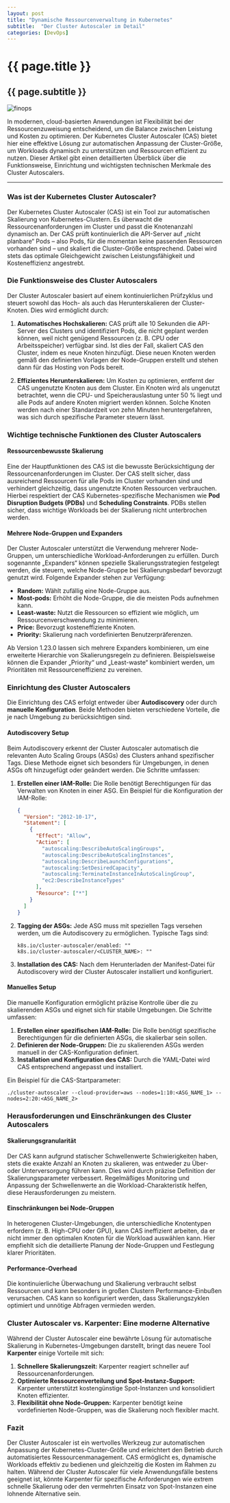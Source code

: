 ```yaml
---
layout: post
title: "Dynamische Ressourcenverwaltung in Kubernetes"
subtitle:  "Der Cluster Autoscaler im Detail"
categories: [DevOps]
---
```

# {{ page.title }}
## {{ page.subtitle }}


![finops](../../img/resource_scheduler-1170.webp)

In modernen, cloud-basierten Anwendungen ist Flexibilität bei der Ressourcenzuweisung entscheidend, um die Balance zwischen Leistung und Kosten zu optimieren. Der Kubernetes Cluster Autoscaler (CAS) bietet hier eine effektive Lösung zur automatischen Anpassung der Cluster-Größe, um Workloads dynamisch zu unterstützen und Ressourcen effizient zu nutzen. Dieser Artikel gibt einen detaillierten Überblick über die Funktionsweise, Einrichtung und wichtigsten technischen Merkmale des Cluster Autoscalers.

---

### Was ist der Kubernetes Cluster Autoscaler?

Der Kubernetes Cluster Autoscaler (CAS) ist ein Tool zur automatischen Skalierung von Kubernetes-Clustern. Es überwacht die Ressourcenanforderungen im Cluster und passt die Knotenanzahl dynamisch an. Der CAS prüft kontinuierlich die API-Server auf „nicht planbare“ Pods – also Pods, für die momentan keine passenden Ressourcen vorhanden sind – und skaliert die Cluster-Größe entsprechend. Dabei wird stets das optimale Gleichgewicht zwischen Leistungsfähigkeit und Kosteneffizienz angestrebt.

### Die Funktionsweise des Cluster Autoscalers

Der Cluster Autoscaler basiert auf einem kontinuierlichen Prüfzyklus und steuert sowohl das Hoch- als auch das Herunterskalieren der Cluster-Knoten. Dies wird ermöglicht durch:

1. **Automatisches Hochskalieren:** CAS prüft alle 10 Sekunden die API-Server des Clusters und identifiziert Pods, die nicht geplant werden können, weil nicht genügend Ressourcen (z. B. CPU oder Arbeitsspeicher) verfügbar sind. Ist dies der Fall, skaliert CAS den Cluster, indem es neue Knoten hinzufügt. Diese neuen Knoten werden gemäß den definierten Vorlagen der Node-Gruppen erstellt und stehen dann für das Hosting von Pods bereit.

2. **Effizientes Herunterskalieren:** Um Kosten zu optimieren, entfernt der CAS ungenutzte Knoten aus dem Cluster. Ein Knoten wird als ungenutzt betrachtet, wenn die CPU- und Speicherauslastung unter 50 % liegt und alle Pods auf andere Knoten migriert werden können. Solche Knoten werden nach einer Standardzeit von zehn Minuten heruntergefahren, was sich durch spezifische Parameter steuern lässt.

### Wichtige technische Funktionen des Cluster Autoscalers

#### Ressourcenbewusste Skalierung

Eine der Hauptfunktionen des CAS ist die bewusste Berücksichtigung der Ressourcenanforderungen im Cluster. Der CAS stellt sicher, dass ausreichend Ressourcen für alle Pods im Cluster vorhanden sind und verhindert gleichzeitig, dass ungenutzte Knoten Ressourcen verbrauchen. Hierbei respektiert der CAS Kubernetes-spezifische Mechanismen wie **Pod Disruption Budgets (PDBs)** und **Scheduling Constraints**. PDBs stellen sicher, dass wichtige Workloads bei der Skalierung nicht unterbrochen werden.

#### Mehrere Node-Gruppen und Expanders

Der Cluster Autoscaler unterstützt die Verwendung mehrerer Node-Gruppen, um unterschiedliche Workload-Anforderungen zu erfüllen. Durch sogenannte „Expanders“ können spezielle Skalierungsstrategien festgelegt werden, die steuern, welche Node-Gruppe bei Skalierungsbedarf bevorzugt genutzt wird. Folgende Expander stehen zur Verfügung:

- **Random:** Wählt zufällig eine Node-Gruppe aus.
- **Most-pods:** Erhöht die Node-Gruppe, die die meisten Pods aufnehmen kann.
- **Least-waste:** Nutzt die Ressourcen so effizient wie möglich, um Ressourcenverschwendung zu minimieren.
- **Price:** Bevorzugt kosteneffiziente Knoten.
- **Priority:** Skalierung nach vordefinierten Benutzerpräferenzen.

Ab Version 1.23.0 lassen sich mehrere Expanders kombinieren, um eine erweiterte Hierarchie von Skalierungsregeln zu definieren. Beispielsweise können die Expander „Priority“ und „Least-waste“ kombiniert werden, um Prioritäten mit Ressourceneffizienz zu vereinen.

### Einrichtung des Cluster Autoscalers

Die Einrichtung des CAS erfolgt entweder über **Autodiscovery** oder durch **manuelle Konfiguration**. Beide Methoden bieten verschiedene Vorteile, die je nach Umgebung zu berücksichtigen sind.

#### Autodiscovery Setup

Beim Autodiscovery erkennt der Cluster Autoscaler automatisch die relevanten Auto Scaling Groups (ASGs) des Clusters anhand spezifischer Tags. Diese Methode eignet sich besonders für Umgebungen, in denen ASGs oft hinzugefügt oder geändert werden. Die Schritte umfassen:

1. **Erstellen einer IAM-Rolle:** Die Rolle benötigt Berechtigungen für das Verwalten von Knoten in einer ASG. Ein Beispiel für die Konfiguration der IAM-Rolle:
   ```json
   {
     "Version": "2012-10-17",
     "Statement": [
       {
         "Effect": "Allow",
         "Action": [
           "autoscaling:DescribeAutoScalingGroups",
           "autoscaling:DescribeAutoScalingInstances",
           "autoscaling:DescribeLaunchConfigurations",
           "autoscaling:SetDesiredCapacity",
           "autoscaling:TerminateInstanceInAutoScalingGroup",
           "ec2:DescribeInstanceTypes"
         ],
         "Resource": ["*"]
       }
     ]
   }
   ```
2. **Tagging der ASGs:** Jede ASG muss mit speziellen Tags versehen werden, um die Autodiscovery zu ermöglichen. Typische Tags sind:
   ```shell
   k8s.io/cluster-autoscaler/enabled: ""
   k8s.io/cluster-autoscaler/<CLUSTER_NAME>: ""
   ```
3. **Installation des CAS:** Nach dem Herunterladen der Manifest-Datei für Autodiscovery wird der Cluster Autoscaler installiert und konfiguriert.

#### Manuelles Setup

Die manuelle Konfiguration ermöglicht präzise Kontrolle über die zu skalierenden ASGs und eignet sich für stabile Umgebungen. Die Schritte umfassen:

1. **Erstellen einer spezifischen IAM-Rolle:** Die Rolle benötigt spezifische Berechtigungen für die definierten ASGs, die skalierbar sein sollen.
2. **Definieren der Node-Gruppen:** Die zu skalierenden ASGs werden manuell in der CAS-Konfiguration definiert.
3. **Installation und Konfiguration des CAS:** Durch die YAML-Datei wird CAS entsprechend angepasst und installiert.

Ein Beispiel für die CAS-Startparameter:
```shell
./cluster-autoscaler --cloud-provider=aws --nodes=1:10:<ASG_NAME_1> --nodes=2:20:<ASG_NAME_2>
```

### Herausforderungen und Einschränkungen des Cluster Autoscalers

#### Skalierungsgranularität

Der CAS kann aufgrund statischer Schwellenwerte Schwierigkeiten haben, stets die exakte Anzahl an Knoten zu skalieren, was entweder zu Über- oder Unterversorgung führen kann. Dies wird durch präzise Definition der Skalierungsparameter verbessert. Regelmäßiges Monitoring und Anpassung der Schwellenwerte an die Workload-Charakteristik helfen, diese Herausforderungen zu meistern.

#### Einschränkungen bei Node-Gruppen

In heterogenen Cluster-Umgebungen, die unterschiedliche Knotentypen erfordern (z. B. High-CPU oder GPU), kann CAS ineffizient arbeiten, da er nicht immer den optimalen Knoten für die Workload auswählen kann. Hier empfiehlt sich die detaillierte Planung der Node-Gruppen und Festlegung klarer Prioritäten.

#### Performance-Overhead

Die kontinuierliche Überwachung und Skalierung verbraucht selbst Ressourcen und kann besonders in großen Clustern Performance-Einbußen verursachen. CAS kann so konfiguriert werden, dass Skalierungszyklen optimiert und unnötige Abfragen vermieden werden.

### Cluster Autoscaler vs. Karpenter: Eine moderne Alternative

Während der Cluster Autoscaler eine bewährte Lösung für automatische Skalierung in Kubernetes-Umgebungen darstellt, bringt das neuere Tool **Karpenter** einige Vorteile mit sich:

1. **Schnellere Skalierungszeit:** Karpenter reagiert schneller auf Ressourcenanforderungen.
2. **Optimierte Ressourcenverteilung und Spot-Instanz-Support:** Karpenter unterstützt kostengünstige Spot-Instanzen und konsolidiert Knoten effizienter.
3. **Flexibilität ohne Node-Gruppen:** Karpenter benötigt keine vordefinierten Node-Gruppen, was die Skalierung noch flexibler macht.

### Fazit

Der Cluster Autoscaler ist ein wertvolles Werkzeug zur automatischen Anpassung der Kubernetes-Cluster-Größe und erleichtert den Betrieb durch automatisiertes Ressourcenmanagement. CAS ermöglicht es, dynamische Workloads effektiv zu bedienen und gleichzeitig die Kosten im Rahmen zu halten. Während der Cluster Autoscaler für viele Anwendungsfälle bestens geeignet ist, könnte Karpenter für spezifische Anforderungen wie extrem schnelle Skalierung oder den vermehrten Einsatz von Spot-Instanzen eine lohnende Alternative sein.